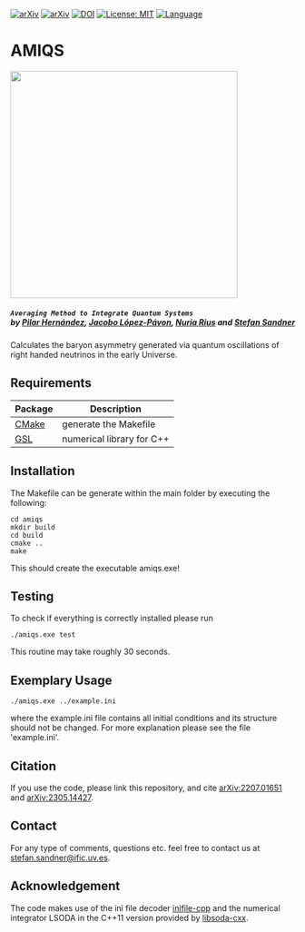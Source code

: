 [![arXiv](https://img.shields.io/badge/arXiv-2207.01651-B31B1B.svg)](http://arxiv.org/abs/2207.01651) [![arXiv](https://img.shields.io/badge/arXiv-2305.14427-B31B1B.svg)](http://arxiv.org/abs/2305.14427)  [![DOI](https://zenodo.org/badge/514328252.svg)](https://zenodo.org/badge/latestdoi/514328252) [![License: MIT](https://img.shields.io/badge/License-MIT-yellow.svg)](https://opensource.org/licenses/MIT) [![Language](https://img.shields.io/badge/language-C++-green.svg)](https://www.cplusplus.com)



# AMIQS

<img src="logo_transparent.png" width="400"> 

##### *`Averaging Method to Integrate Quantum Systems`*<br/> *by [Pilar Hernández](https://inspirehep.net/authors/1006155?ui-citation-summary=true), [Jacobo López-Pávon](https://inspirehep.net/authors/1050355?ui-citation-summary=true), [Nuria Rius](https://inspirehep.net/authors/991635?ui-citation-summary=true) and [Stefan Sandner](https://inspirehep.net/authors/1741540?ui-citation-summary=true)*

Calculates the baryon asymmetry generated via quantum oscillations of right handed neutrinos in the early Universe. 


## Requirements

| Package | Description |
| ------ | ----------- |
| [CMake](https://cmake.org)   | generate the Makefile |
| [GSL](https://www.gnu.org/software/gsl/) | numerical library for C++ |


## Installation

The Makefile can be generate within the main folder by executing the following:

    cd amiqs
    mkdir build
    cd build
    cmake ..
    make

This should create the executable amiqs.exe!

## Testing
To check if everything is correctly installed please run

    ./amiqs.exe test

This routine may take roughly 30 seconds.

## Exemplary Usage

    ./amiqs.exe ../example.ini

where the example.ini file contains all initial conditions and its structure should not be changed.
For more explanation please see the file 'example.ini'. 



## Citation

If you use the code, please link this repository, and cite [arXiv:2207.01651](http://arxiv.org/abs/2207.01651) and [arXiv:2305.14427](http://arxiv.org/abs/2305.14427).

## Contact

For any type of comments, questions etc. feel free to contact us at <stefan.sandner@ific.uv.es>.

## Acknowledgement 

The code makes use of the ini file decoder [inifile-cpp](https://github.com/Rookfighter/inifile-cpp) and the numerical integrator LSODA 
in the C++11 version provided by [libsoda-cxx](https://github.com/dilawar/libsoda-cxx).



